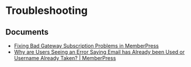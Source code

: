 # Troubleshooting

## Documents

- [Fixing Bad Gateway Subscription Problems in MemberPress](./fixing-bad-gateway-subscription-problems-in-memberpress.md)
- [Why are Users Seeing an Error Saying Email has Already been Used or Username Already Taken? | MemberPress](./why-are-users-seeing-an-error-saying-email-has-already-been-used-or-username-already-taken-memberpress.md)
